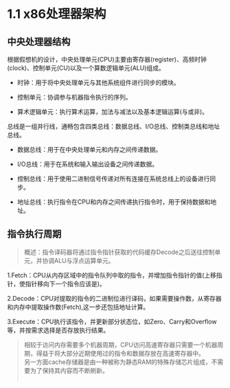 # 1.1 x86处理器架构

## 中央处理器结构

 根据假想机的设计，中央处理单元(CPU)主要由寄存器(register)、高频时钟(clock)、控制单元(CU)以及一个算数逻辑单元(ALU)组成。

* 时钟：用于将中央处理单元与其他系统组件进行同步的模块。

* 控制单元：协调参与机器指令执行的序列。

* 算术逻辑单元：执行算术运算，加法与减法以及基本逻辑运算(与或非)。
 &emsp;
  
总线是一组并行线，通畅包含四类总线：数据总线、I/O总线、控制类总线和地址总线。

* 数据总线：用于在中央处理单元和内存之间传递数据。

* I/O总线：用于在系统和输入输出设备之间传递数据。

* 控制总线：用于使用二进制信号传递对所有连接在系统总线上的设备进行同步。

* 地址总线：执行指令在CPU和内存之间传递执行指令时，用于保持数据和地址。
&emsp;

## 指令执行周期

>概述：指令译码器将通过指令指针获取的代码缓存Decode之后送往控制单元，并协调ALU与浮点运算单元。

1.Fetch：CPU从内存区域中的指令队列中取的指令，并增加指令指针的值(上移指针，使指针移向下一个指令应该是)。

2.Decode：CPU对提取的指令的二进制位进行译码，如果需要操作数，从寄存器和内存中提取操作数(Fetch),这一步还包括地址计算。

3.Execute：CPU执行该指令，并更新部分状态位，如Zero、Carry和Overflow等，并按需求选择是否存放执行结果。
&emsp;

> 相较于访问内存需要多个机器周期，CPU访问高速寄存器只需要一个机器周期，得益于将大部分近期使用过的指令和数据存放在高速寄存器中。  
> 另一方面cache存储器是由一种被称为静态RAM的特殊存储芯片组成，不需要为了保持其内容而不断刷新。  
&emsp;
